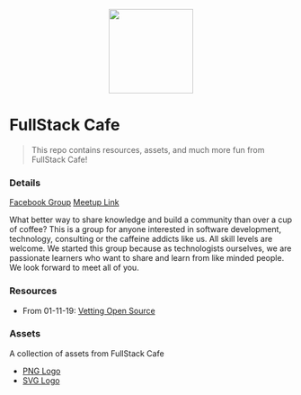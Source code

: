 <p align="center">
<img src="https://rawcdn.githack.com/Novvum/fullstack-cafe/a8c8371bbb35fac726df5296295ba95a7bb9bdeb/assets/logo.svg"
height="150px"></p>

# FullStack Cafe

> This repo contains resources, assets, and much more fun from FullStack Cafe!

### Details

[Facebook Group](https://www.facebook.com/groups/fullstackcafe/)
[Meetup Link](https://www.meetup.com/fullstackcafe/)

What better way to share knowledge and build a community than over a cup of coffee? This is a group for anyone interested in software development, technology, consulting or the caffeine addicts like us. All skill levels are welcome. We started this group because as technologists ourselves, we are passionate learners who want to share and learn from like minded people. We look forward to meet all of you.

### Resources

- From 01-11-19: [Vetting Open Source](resources/1-11-2019/README.md)

### Assets

A collection of assets from FullStack Cafe

- [PNG Logo](assets/logo.png)
- [SVG Logo](assets/logo.svg)
